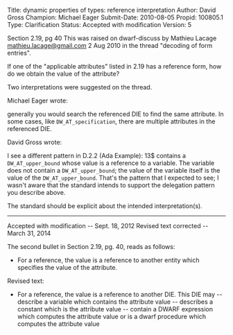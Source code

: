 Title:       dynamic properties of types: reference interpretation
Author:      David Gross
Champion:    Michael Eager
Submit-Date: 2010-08-05
Propid:      100805.1
Type:        Clarification
Status:      Accepted with modification
Version:     5

Section 2.19, pg 40
This was raised on dwarf-discuss by Mathieu Lacage
<mathieu.lacage@gmail.com> 2 Aug 2010 in the thread "decoding of form
entries".

If one of the "applicable attributes" listed in 2.19 has a reference
form, how do we obtain the value of the attribute?

Two interpretations were suggested on the thread.

Michael Eager wrote:

  generally you would search the referenced DIE to find the same
  attribute.  In some cases, like `DW_AT_specification`, there are
  multiple attributes in the referenced DIE.

David Gross wrote:

  I see a different pattern in D.2.2 (Ada Example): 13$ contains a
  `DW_AT_upper_bound` whose value is a reference to a variable.  The
  variable does not contain a `DW_AT_upper_bound`; the value of the
  variable itself is the value of the `DW_AT_upper_bound`.  That's the
  pattern that I expected to see; I wasn't aware that the standard
  intends to support the delegation pattern you describe above.

The standard should be explicit about the intended interpretation(s).

---

Accepted with modification -- Sept. 18, 2012
Revised text corrected -- March 31, 2014

The second bullet in Section 2.19, pg. 40, reads as follows:

  - For a reference, the value is a reference to another
    entity which specifies the value of the attribute.

Revised text:

  - For a reference, the value is a reference to another DIE.  This DIE may
     -- describe a variable which contains the attribute value
     -- describes a constant which is the attribute value
     -- contain a DWARF expression which computes the attribute value
        or is a dwarf procedure which computes the attribute value
